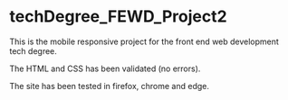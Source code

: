 # techDegree_FEWD_Project2
This is the mobile responsive project for the front end web development tech degree.

The HTML and CSS has been validated (no errors).

The site has been tested in firefox, chrome and edge.


 
